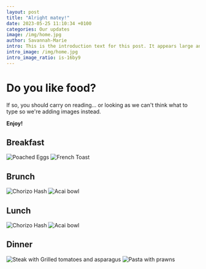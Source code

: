 ```yaml
---
layout: post
title: "Alright matey!"
date: 2023-05-25 11:10:34 +0100
categories: Our updates
image: /img/home.jpg
author: Savannah-Marie
intro: This is the introduction text for this post. It appears large and bold at the top of the post
intro_image: /img/home.jpg
intro_image_ratio: is-16by9
---
```


# Do you like food?

If so, you should carry on reading... or looking as we can't think what to type so we're adding images instead. 

**Enjoy!**

## Breakfast 

![Poached Eggs](/img/Break1.jpg)
![French Toast](/img/Break2.jpg)

## Brunch

![Chorizo Hash](/img/Brunch1.jpg.webp)
![Acai bowl](/img/Brunch2.jpg)

## Lunch

![Chorizo Hash](/img/Lunch1.jpeg)
![Acai bowl](/img/Lunch2.jpg)

## Dinner

![Steak with Grilled tomatoes and asparagus](/img/Dinner1.jpg)
![Pasta with prawns](/img/Dinner2.jpg)
